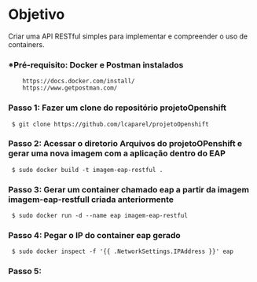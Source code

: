 # Objetivo
Criar uma API RESTful simples para implementar e compreender o uso de containers.

### *Pré-requisito: Docker e Postman instalados
		https://docs.docker.com/install/
		https://www.getpostman.com/

### Passo 1: Fazer um clone do repositório projetoOpenshift
	 $ git clone https://github.com/lcaparel/projetoOpenshift

### Passo 2: Acessar o diretorio Arquivos do projetoOPenshift e gerar uma nova imagem com a aplicação dentro do EAP 
	 $ sudo docker build -t imagem-eap-restful .

### Passo 3: Gerar um container chamado eap a partir da imagem imagem-eap-restfull criada anteriormente
	 $ sudo docker run -d --name eap imagem-eap-restful

### Passo 4: Pegar o IP do container eap gerado
	 $ sudo docker inspect -f '{{ .NetworkSettings.IPAddress }}' eap

### Passo 5: 
